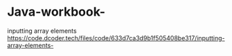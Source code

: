 # Java-workbook-

inputting array elements 
https://code.dcoder.tech/files/code/633d7ca3d9b1f505408be317/inputting-array-elements-

